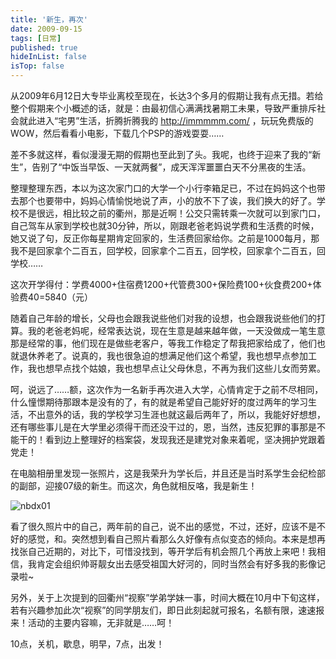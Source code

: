 ```yaml
---
title: '新生，再次'
date: 2009-09-15 
tags: [日常]
published: true
hideInList: false
isTop: false
---
```


从2009年6月12日大专毕业离校至现在，长达3个多月的假期让我有点无措。若给整个假期来个小概述的话，就是：由最初信心满满找暑期工未果，导致严重排斥社会就此进入“宅男”生活，折腾折腾我的 <http://immmmm.com/> ，玩玩免费版的WOW，然后看看小电影，下载几个PSP的游戏耍耍……


差不多就这样，看似漫漫无期的假期也至此到了头。我呢，也终于迎来了我的“新生”，告别了“中饭当早饭、一天就两餐”，成天浑浑噩噩白天不分黑夜的生活。

整理整理东西，本以为这次家门口的大学一个小行李箱足已，不过在妈妈这个也带去那个也要带中，妈妈心情愉悦地说了声，小的放不下了诶，我们换大的好了。学校不是很远，相比较之前的衢州，那是近啊！公交只需转乘一次就可以到家门口，自己驾车从家到学校也就30分钟，所以，刚跟老爸老妈说学费和生活费的时候，她又说了句，反正你每星期肯定回家的，生活费回家给你。之前是1000每月，那我不是回家拿个二百五，回学校，回家拿个二百五，回学校，回家拿个二百五，回学校……

<!--more-->

这次开学得付：学费4000+住宿费1200+代管费300+保险费100+伙食费200+体验费40=5840（元）

随着自己年龄的增长，父母也会跟我说些他们对我的设想，也会跟我说些他们的打算。我的老爸老妈呢，经常表达说，现在生意是越来越年做，一天没做成一笔生意那是经常的事，他们现在是做些老客户，等我工作稳定了帮我把家给成了，他们也就退休养老了。说真的，我也很急迫的想满足他们这个希望，我也想早点参加工作，我也想早点找个姑娘，我也想早点让父母休息，不再为我们这些儿女而劳累。

呵，说远了……额，这次作为一名新手再次进入大学，心情肯定于之前不尽相同，什么憧憬期待那跟本是没有的了，有的就是希望自己能好好的度过两年的学习生活，不出意外的话，我的学校学习生涯也就这最后两年了，所以，我能好好想想，还有哪些事儿是在大学里必须得干而还没干过的，恩，当然，违反犯罪的事那是不能干的！看到边上整理好的档案袋，发现我还是建党对象来着呢，坚决拥护党跟着党走！

在电脑相册里发现一张照片，这是我荣升为学长后，并且还是当时系学生会纪检部的副部，迎接07级的新生。而这次，角色就相反咯，我是新生！

![nbdx01](https://lmm.elizen.me/images/2009/09/nbdx01.jpg)

看了很久照片中的自己，两年前的自己，说不出的感觉，不过，还好，应该不是不好的感觉，和。突然想到看自己照片看那么久好像有点似变态的倾向。本来是想再找张自己近期的，对比下，可惜没找到，等开学后有机会照几个再放上来吧！我相信，我肯定会组织帅哥靓女出去感受祖国大好河的，同时当然会有好多我的影像记录啦~

另外，关于上次提到的回衢州“视察”学弟学妹一事，时间大概在10月中下旬这样，若有兴趣参加此次“视察”的同学朋友们，即日此刻起就可报名，名额有限，速速报来！活动的主要内容嘛，无非就是……呵！

10点，关机，歇息，明早，7点，出发！
